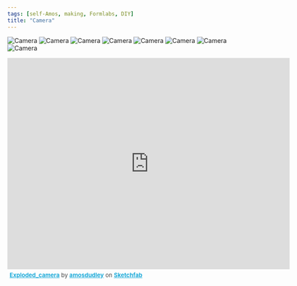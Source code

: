 ```yaml
---
tags: [self-Amos, making, Formlabs, DIY]
title: "Camera"
---
```


![Camera](http://i.imgur.com/LqLay3l.jpg)
![Camera](http://i.imgur.com/F35CVrc.jpg)
![Camera](http://i.imgur.com/t7143qp.jpg)
![Camera](http://i.imgur.com/ACfpV5I.jpg)
![Camera](http://i.imgur.com/AKdf7Ye.jpg)
![Camera](http://i.imgur.com/SElqI6w.jpg)
![Camera](http://i.imgur.com/hG0n4vW.jpg)
![Camera](http://i.imgur.com/XR5iCaw.jpg)


<iframe width="640" height="480" src="https://sketchfab.com/models/caba80fab82246fea19bab38de8442a0/embed" frameborder="0" allowfullscreen mozallowfullscreen="true" webkitallowfullscreen="true" onmousewheel=""></iframe><p style="font-size: 13px; font-weight: normal; margin: 5px; color: #4A4A4A;">
    <a href="https://sketchfab.com/models/caba80fab82246fea19bab38de8442a0?utm_medium=embed&utm_source=website&utm_campain=share-popup" target="_blank" style="font-weight: bold; color: #1CAAD9;">Exploded_camera</a>
    by <a href="https://sketchfab.com/amosdudley?utm_medium=embed&utm_source=website&utm_campain=share-popup" target="_blank" style="font-weight: bold; color: #1CAAD9;">amosdudley</a>
    on <a href="https://sketchfab.com?utm_medium=embed&utm_source=website&utm_campain=share-popup" target="_blank" style="font-weight: bold; color: #1CAAD9;">Sketchfab</a>
</p>
